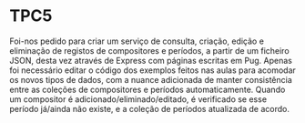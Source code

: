 # TPC5

Foi-nos pedido para criar um serviço de consulta, criação, edição e eliminação de registos de compositores e períodos, a partir de um ficheiro JSON, desta vez através de Express com páginas escritas em Pug. Apenas foi necessário editar o código dos exemplos feitos nas aulas para acomodar os novos tipos de dados, com a  nuance adicionada de manter consistência entre as coleções de compositores e períodos automaticamente. Quando um compositor é adicionado/eliminado/editado, é verificado se esse período já/ainda não existe, e a coleção de períodos atualizada de acordo.